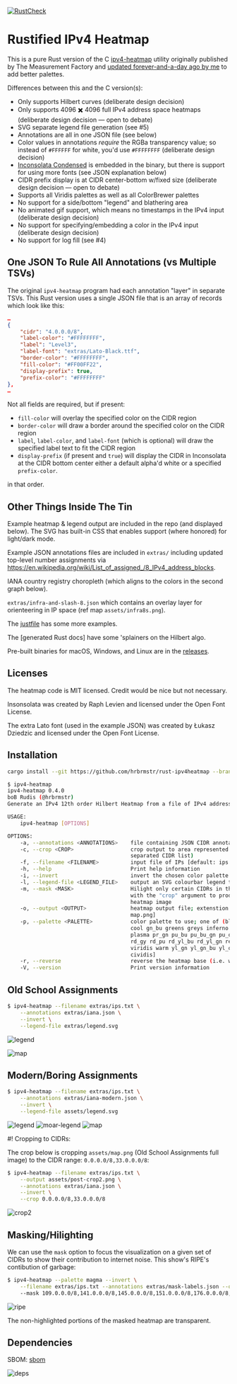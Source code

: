 [![RustCheck](https://github.com/hrbrmstr/rust-ipv4heatmap/actions/workflows/rust-project-check.yml/badge.svg)](https://github.com/hrbrmstr/rust-ipv4heatmap/actions/workflows/rust-project-check.yml)
# Rustified IPv4 Heatmap

This is a pure Rust version of the C [ipv4-heatmap][def] utility originally published by The Measurement Factory and [updated forever-and-a-day ago by me](https://github.com/hrbrmstr/ipv4-heatmap) to add better palettes.

Differences between this and the C version(s):

- Only supports Hilbert curves (deliberate design decision)
- Only supports 4096 ✖️ 4096 full IPv4 address space heatmaps (deliberate design decision — open to debate)
- SVG separate legend file generation (see #5)
- Annotations are all in one JSON file (see below)
- Color values in annotations _require_ the RGBa transparency value; so instead of `#FFFFFF` for white, you'd use `#FFFFFFFF` (deliberate design decision)
- [Inconsolata Condensed](https://fonts.google.com/specimen/Inconsolata) is embedded in the binary, but there is support for using more fonts (see JSON explanation below)
- CIDR prefix display is at CIDR center-bottom w/fixed size (deliberate design decision — open to debate)
- Supports all Viridis palettes as well as all ColorBrewer palettes
- No support for a side/bottom "legend" and blathering area
- No animated gif support, which means no timestamps in the IPv4 input (deliberate design decision)
- No support for specifying/embedding a color in the IPv4 input (deliberate design decision)
- No support for log fill (see #4)

## One JSON To Rule All Annotations (vs Multiple TSVs)

The original `ipv4-heatmap` program had each annotation "layer" in separate TSVs. This Rust version uses a single JSON file that is an array of records which look like this:

```json
…
{
    "cidr": "4.0.0.0/8",
    "label-color": "#FFFFFFFF",
    "label": "Level3",
    "label-font": "extras/Lato-Black.ttf",
    "border-color": "#FFFFFFFF",
    "fill-color": "#FF00FF22",
    "display-prefix": true,
    "prefix-color": "#FFFFFFFF"
},
…
```

Not all fields are required, but if present:

- `fill-color` will overlay the specified color on the CIDR region
- `border-color` will draw a border around the specified color on the CIDR region
- `label`, `label-color`, and `label-font` (which is optional) will draw the specified label text to fit the CIDR region
- `display-prefix` (if present and `true`) will display the CIDR in Inconsolata at the CIDR bottom center either a default alpha'd white or a specified `prefix-color`.

in that order.

## Other Things Inside The Tin

Example heatmap & legend output are included in the repo (and displayed below). The SVG has built-in CSS that enables support (where honored) for light/dark mode.

Example JSON annotations files are included in `extras/` including updated top-level number assignments via <https://en.wikipedia.org/wiki/List_of_assigned_/8_IPv4_address_blocks>.

IANA country registry choropleth (which aligns to the colors in the second graph below).

`extras/infra-and-slash-8.json` which contains an overlay layer for orienteering in IP space (ref map `assets/infra8s.png`).

The [justfile](justfile) has some more examples.

The [generated Rust docs] have some 'splainers on the Hilbert algo.

Pre-built binaries for macOS, Windows, and Linux are in the [releases](https://github.com/hrbrmstr/rust-ipv4heatmap/releases).

## Licenses

The heatmap code is MIT licensed. Credit would be nice but not necessary.

Insonsolata was created by Raph Levien and licensed under the Open Font License.

The extra Lato font (used in the example JSON) was created by Łukasz Dziedzic and licensed under the Open Font License.

## Installation

```bash
cargo install --git https://github.com/hrbrmstr/rust-ipv4heatmap --branch batman
```

```bash
$ ipv4-heatmap
ipv4-heatmap 0.4.0
boB Rudis (@hrbrmstr)
Generate an IPv4 12th order Hilbert Heatmap from a file of IPv4 addresses.

USAGE:
    ipv4-heatmap [OPTIONS]

OPTIONS:
    -a, --annotations <ANNOTATIONS>    file containing JSON CIDR annotations
    -c, --crop <CROP>                  crop output to area represented by these CIDRs (comma
                                       separated CIDR list)
    -f, --filename <FILENAME>          input file of IPs [default: ips.txt]
    -h, --help                         Print help information
    -i, --invert                       invert the chosen color palette
    -l, --legend-file <LEGEND_FILE>    output an SVG colourbar legend to this file
    -m, --mask <MASK>                  Hilight only certain CIDRs in the heatmap image. Can be used
                                       with the "crop" argument to produce a masked and cropped
                                       heatmap image
    -o, --output <OUTPUT>              heatmap output file; extenstion determines format [default:
                                       map.png]
    -p, --palette <PALETTE>            color palette to use; one of (blues br_bg bu_gn bu_pu cividis
                                       cool gn_bu greens greys inferno magma or_rd oranges pi_yg
                                       plasma pr_gn pu_bu pu_bu_gn pu_or pu_rd purples rainbow rd_bu
                                       rd_gy rd_pu rd_yl_bu rd_yl_gn reds sinebow spectral turbo
                                       viridis warm yl_gn yl_gn_bu yl_or_br yl_or_rd) [default:
                                       cividis]
    -r, --reverse                      reverse the heatmap base (i.e. white background, black text)
    -V, --version                      Print version information
```

## Old School Assignments

```bash
$ ipv4-heatmap --filename extras/ips.txt \
	--annotations extras/iana.json \
	--invert \
	--legend-file extras/legend.svg
```

![legend](assets/legend.svg)

![map](assets/map.png)

## Modern/Boring Assignments

```bash
$ ipv4-heatmap --filename extras/ips.txt \
	--annotations extras/iana-modern.json \
	--invert \
	--legend-file assets/legend.svg
```

![legend](assets/legend.svg)
![moar-legend](assets/rir-map.svg)
![map](assets/modern.png)

#! Cropping to CIDRs:

The crop below is cropping `assets/map.png` (Old School Assignments full image) to the CIDR range: `0.0.0.0/8,33.0.0.0/8`:

```bash
$ ipv4-heatmap --filename extras/ips.txt \
	--output assets/post-crop2.png \
	--annotations extras/iana.json \
	--invert \
	--crop 0.0.0.0/8,33.0.0.0/8
```

![crop2](assets/crop2.png)

## Masking/Hilighting

We can use the `mask` option to focus the visualization on a given set of CIDRs to show their contribution to internet noise. This show's RIPE's contibution of garbage:

```bash
$ ipv4-heatmap --palette magma --invert \
	--filename extras/ips.txt --annotations extras/mask-labels.json --output assets/mask.png 
	--mask 109.0.0.0/8,141.0.0.0/8,145.0.0.0/8,151.0.0.0/8,176.0.0.0/8,178.0.0.0/8,185.0.0.0/8,188.0.0.0/8,193.0.0.0/8,194.0.0.0/8,195.0.0.0/8,2.0.0.0/8,212.0.0.0/8,213.0.0.0/8,217.0.0.0/8,31.0.0.0/8,37.0.0.0/8,46.0.0.0/8,5.0.0.0/8,51.0.0.0/8,57.0.0.0/8,62.0.0.0/8,77.0.0.0/8,78.0.0.0/8,79.0.0.0/8,80.0.0.0/8,81.0.0.0/8,82.0.0.0/8,83.0.0.0/8,84.0.0.0/8,85.0.0.0/8,86.0.0.0/8,87.0.0.0/8,88.0.0.0/8,89.0.0.0/8,90.0.0.0/8,91.0.0.0/8,92.0.0.0/8,93.0.0.0/8,94.0.0.0/8,95.0.0.0/8
```

![ripe](assets/mask.png)

The non-highlighted portions of the masked heatmap are transparent.
## Dependencies

SBOM: [sbom](bom.xml)

![deps](assets/graph.svg)

[def]: https://github.com/hrbrmstr/ipv4-heatmap
